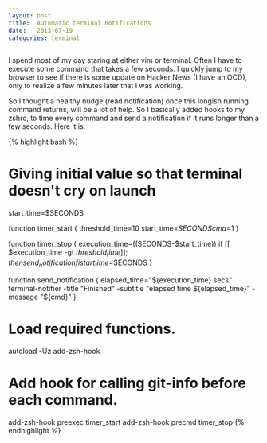 ```yaml
---
layout: post
title:  Automatic terminal notifications
date:   2013-07-19
categories: terminal
---
```


I spend most of my day staring at either vim or terminal. Often I have to execute some command that 
takes a few seconds. I quickly jump to my browser to see if there is some update on Hacker News 
(I have an OCD), only to realize a few minutes later that I was working.

So I thought a healthy nudge (read notification) once this longish running command returns, will be
a lot of help. So I basically added hooks to my zshrc, to time every command and send a notification
if it runs longer than a few seconds. Here it is:

{% highlight bash %}
# Giving initial value so that terminal doesn't cry on launch
start_time=$SECONDS

function timer_start {
  threshold_time=10
  start_time=$SECONDS
  cmd=$1
}

function timer_stop {
  execution_time=$(($SECONDS-$start_time))
  if [[ $execution_time -gt $threshold_time ]]; then
    send_notification
  fi
  start_time=$SECONDS
}

function send_notification {
  elapsed_time="${execution_time} secs"
  terminal-notifier -title "Finished" -subtitle "elapsed time ${elapsed_time}" -message "${cmd}"
}

# Load required functions.
autoload -Uz add-zsh-hook

# Add hook for calling git-info before each command.
add-zsh-hook preexec timer_start
add-zsh-hook precmd timer_stop
{% endhighlight %}
